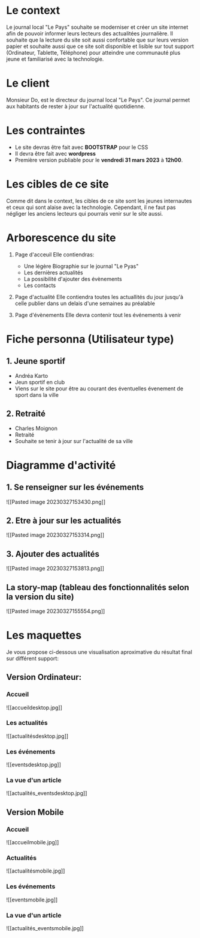 # Le context
Le journal local "Le Pays" souhaite se moderniser et créer un site internet afin de pouvoir informer leurs lecteurs des actualitées journalière. Il souhaite que la lecture du site soit aussi confortable que sur leurs version papier et souhaite aussi que ce site soit disponible et lisible sur tout support (Ordinateur, Tablette, Téléphone) pour atteindre une communauté plus jeune et familiarisé avec la technologie.

# Le client
Monsieur Do, est le directeur du journal local "Le Pays". Ce journal permet aux habitants de rester à jour sur l'actualité quotidienne.

# Les contraintes
- Le site devras être fait avec **BOOTSTRAP** pour le CSS
- Il devra être fait avec **wordpress** 
- Première version publiable pour le **vendredi 31 mars 2023** à **12h00**.

# Les cibles de ce site
Comme dit dans le context, les cibles de ce site sont les jeunes internautes et ceux qui sont alaise avec la technologie. Cependant, il ne faut pas négliger les anciens lecteurs qui pourrais venir sur le site aussi.

# Arborescence du site
1. Page d'acceuil
	Elle contiendras:
	- Une légère Biographie sur le journal "Le Pyas"
	- Les dernières actualités
	- La possibilité d'ajouter des évènements
	- Les contacts 

2. Page d'actualité
	Elle contiendra toutes les actuallités du jour jusqu'à celle publier dans un delais d'une semaines au préalable

3. Page d'évènements
	Elle devra contenir tout les événements à venir

# Fiche personna (Utilisateur type)

## 1. Jeune sportif
- Andréa Karto
- Jeun sportif en club
- Viens sur le site pour être au courant des éventuelles évenement de sport dans la ville

## 2. Retraité
- Charles Moignon
- Retraité
- Souhaite se tenir à jour sur l'actualité de sa ville

# Diagramme d'activité
## 1. Se renseigner sur les événements 

![[Pasted image 20230327153430.png]]

## 2. Etre à jour sur les actualités

![[Pasted image 20230327153314.png]]

## 3. Ajouter des actualités

![[Pasted image 20230327153813.png]]

## La story-map (tableau des fonctionnalités selon la version du site)

![[Pasted image 20230327155554.png]]

# Les maquettes
Je vous propose ci-dessous une visualisation aproximative du résultat final sur différent support:

## Version Ordinateur:

### Accueil

![[accueildesktop.jpg]]

### Les actualités

![[actualitésdesktop.jpg]]

### Les événements

![[eventsdesktop.jpg]]

### La vue d'un article

![[actualités_eventsdesktop.jpg]]

## Version Mobile

### Accueil

![[accueilmobile.jpg]]

### Actualités

![[actualitésmobile.jpg]]

### Les événements

![[eventsmobile.jpg]]

### La vue d'un article

![[actualités_eventsmobile.jpg]]